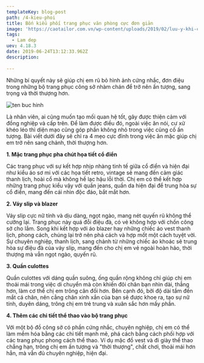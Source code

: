 ```yaml
---
templateKey: blog-post
path: /4-kieu-phoi
title: Bốn kiểu phối trang phục văn phòng cực đơn giản
image: 'https://caotailor.com.vn/wp-content/uploads/2019/02/luu-y-khi-chon-ao-so-mi-cong-so-cao-tailor-6.jpg' 
tags:
  - Lam dep
uev: 4.18.3
date: 2019-06-24T13:12:33.962Z
description:
 
---
```



Những bí quyết này sẽ giúp chị em rũ bỏ hình ảnh cứng nhắc, đơn điệu trong những bộ trang phục công sở nhàm chán để trở nên ấn tượng, sang trọng và thời thượng hơn.

![ten buc hinh](https://image.phunutieudung.com.vn/wp-content/uploads/2019/05/22000805/4-kieu-phoi-trang-phuc-van-phong-cuc-don-gian-co-the-giup-chi-em-ghi-diem-tuyet-doi-trong-mat-nhung-nguoi-xung-quanh1.png "ten buc hinh")

 
Là nhân viên, ai cũng muốn tạo mối quan hệ tốt, gây được thiện cảm với đồng nghiệp và cấp trên. Để làm được điều đó, ngoài việc ăn nói, cư xử khéo léo thì diện mạo cũng góp phần không nhỏ trong việc củng cố ấn tượng. Bài viết dưới đây sẽ chỉ ra 4 mẹo cực đỉnh trong việc ăn mặc giúp chị em trở nên sang chảnh, thời thượng hơn.

**1. Mặc trang phục pha chút họa tiết cổ điển**


Các trang phục với sự kết hợp nhịp nhàng tinh tế giữa cổ điển và hiện đại như kiểu áo sơ mi với các họa tiết retro, vintage sẽ mang đến cảm giác thanh lịch, hoài cổ mà không hề lạc hậu lỗi thời. Chị em có thể kết hợp những trang phục kiểu vậy với quần jeans, quần da hiện đại để trung hòa sự cổ điển, mang đến cái nhìn độc đáo, bắt mắt hơn.

**2. Váy slip và blazer**


Váy slip cực nữ tính và dịu dàng, ngọt ngào, mang nét quyến rũ không thể cưỡng lại. Trang phục này quá đỗi điệu đà, có vẻ không hợp với chốn công sở cho lắm. Song khi kết hợp với áo blazer hay những chiếc áo vest thanh lịch, phong cách, chúng lại trở nên phá cách và hợp mốt một cách tuyệt vời. Sự chuyên nghiệp, thanh lịch, sang chảnh từ những chiếc áo khoác sẽ trung hòa sự điệu đà của váy slip, mang đến cho chị em vẻ ngoài hoàn hảo, thời thượng mà vẫn ngọt ngào, quyến rũ.

**3. Quần culottes**


Quần culottes với dáng quần suông, ống quần rộng không chỉ giúp chị em thoải mái trong việc di chuyển mà còn khiến đôi chân bạn nhìn dài, thẳng hơn, làm cơ thể chị em trông cân đối hơn. Bên cạnh đó, bởi độ dài tầm đến mắt cá chân, nên cẳng chân xinh xắn của bạn sẽ được khoe ra, tạo sự nữ tính, duyên dáng, trông chị em trẻ trung và xuân sắc hơn mấy phần.

**4. Thêm các chi tiết thể thao vào bộ trang phục**

Với một bộ đồ công sở có phần cứng nhắc, chuyên nghiệp, chị em có thể làm mềm hóa bằng các chi tiết mạnh mẽ, phá cách bằng cách phối hợp với các trang phục phong cách thể thao. Ví dụ mặc đồ vest và đi giày thể thao chẳng hạn, trông chị em ấn tượng và "thời thượng", chất chơi, thoải mái hơn hẳn, mà vẫn đủ chuyên nghiệp, hiện đại.